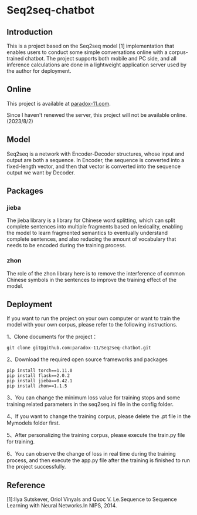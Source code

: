 <h1>Seq2seq-chatbot</h1>

<h2>Introduction</h2>
<p>This is a project based on the Seq2seq model [1] implementation that enables users to conduct some simple conversations online with a corpus-trained chatbot. The project supports both mobile and PC side, and all inference calculations are done in a lightweight application server used by the author for deployment.</p>

<h2>Online</h2>
This project is available at <a target="_blank" href="https://paradox-11.com/">paradox-11.com</a>.

Since I haven't renewed the server, this project will not be available online. (2023/8/2)

<h2>Model</h2>
<p>Seq2seq is a network with Encoder-Decoder structures, whose input and output are both a sequence. In Encoder, the sequence is converted into a fixed-length vector, and then that vector is converted into the sequence output we want by Decoder.</p>

<h2>Packages</h2>
<h3>jieba</h3>
<p>The jieba library is a library for Chinese word splitting, which can split complete sentences into multiple fragments based on lexicality, enabling the model to learn fragmented semantics to eventually understand complete sentences, and also reducing the amount of vocabulary that needs to be encoded during the training process.</p>
<h3>zhon</h3>
<p>The role of the zhon library here is to remove the interference of common Chinese symbols in the sentences to improve the training effect of the model.</p>

<h2>Deployment</h2>
<p>If you want to run the project on your own computer or want to train the model with your own corpus, please refer to the following instructions.</p>
<p>1、Clone documents for the project：</p>

```
git clone git@github.com:paradox-11/Seq2seq-chatbot.git
```
<p>2、Download the required open source frameworks and packages</p>

```
pip install torch==1.11.0
pip install flask==2.0.2
pip install jieba==0.42.1
pip install zhon==1.1.5
```
<p>3、You can change the minimum loss value for training stops and some training related parameters in the seq2seq.ini file in the config folder.</p>
<p>4、If you want to change the training corpus, please delete the .pt file in the Mymodels folder first.</p>
<p>5、After personalizing the training corpus, please execute the train.py file for training.</p>
<p>6、You can observe the change of loss in real time during the training process, and then execute the app.py file after the training is finished to run the project successfully.</p>

<h2>Reference</h2>
<p>[1]:Ilya Sutskever, Oriol Vinyals and Quoc V. Le.Sequence to Sequence Learning with Neural Networks.In NIPS, 2014.</p>
